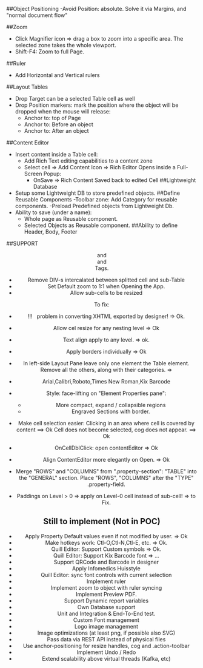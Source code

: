 ##Object Positioning
-Avoid Position: absolute. Solve it via Margins, and "normal document flow"

##Zoom
- Click Magnifier icon => drag a box to zoom into a specific area. The selected zone takes the whole viewport.
- Shift-F4: Zoom to full Page.

##Ruler
- Add Horizontal and Vertical rulers

##Layout Tables
- Drop Target can be a selected Table cell as well
- Drop Position markers: mark the position where the object will be dropped when the mouse will release:
  - Anchor to: top of Page
  - Anchor to: Before an object
  - Anchor to: After an object

##Content Editor
- Insert content inside a Table cell:
  - Add Rich Text editing capabilities to a content zone
  - Select cell => Add Content Icon => Rich Editor Opens inside a Full-Screen Popup:
    - OnSave => Rich Content Saved back to edited Cell
##Lightweight Database
- Setup some Lightweight DB to store predefined objects.
##Define Reusable Components
-Toolbar zone: Add Category for reusable components.
-Preload Predefined objects from Lightweight Db.
- Ability to save (under a name):
  - Whole page as Reusable component.
  - Selected Objects as Reusable component.
##Ability to define Header, Body, Footer

##SUPPORT <HEADER> and <FOOTER> and <DIV class="report-body"></DIV> Tags.


- Remove DIV-s intercalated between splitted cell and sub-Table
- Set Default zoom to 1:1 when Opening the App.
- Allow sub-cells to be resized

To fix:
- !!! &nbsp; problem in converting XHTML exported by designer! => Ok.
-  Allow cel resize for any nesting level => Ok
- Text align apply to any level. => ok.
- Apply borders individually => Ok
- In left-side Layout Pane leave only one element the Table element. 
  Remove all the others, along with their categories. =>
- Arial,Calibri,Roboto,Times New Roman,Kix Barcode
- Style: face-lifting on "Element Properties pane":
  - More compact, expand / collapsible regions
  - Engraved Sections with border.
  
- Make cell selection easier: Clicking in an area where cell is covered by content ==> Ok
  Cell does not become selected, cog does not appear. ==> Ok
- OnCellDblClick: open contentEditor => Ok
- Align ContentEditor more elegantly on Open. => Ok
- Merge "ROWS" and "COLUMNS" 	from ".property-section": "TABLE" into the "GENERAL" section.
  Place "ROWS", "COLUMNS" after the "TYPE" .property-field.
- Paddings on Level > 0 => apply on Level-0 cell instead of sub-cell! => to Fix.

## Still to implement (Not in POC)
- Apply Property Default values even if not modified by user. => Ok
- Make hotkeys work: Ctl-O,Ctl-N,Ctl-E, etc. => Ok.
- Quill Editor: Support Custom symbols => Ok.
- Quill Editor: Support Kix Barcode font => ...
- Support QRCode and Barcode in designer
- Apply Infomedics Huisstyle
- Quill Editor: sync font controls with current selection
- Implement ruler
- Implement zoom to object with ruler syncing
- Implement Preview PDF.
- Support Dynamic report variables
- Own Database support
- Unit and Integration & End-To-End test.
- Custom Font management
- Logo image management
- Image optimizations (at least png, if possible also SVG)
- Pass data via REST API instead of physical files
- Use anchor-positioning for resize handles, cog and .action-toolbar
- Implement Undo / Redo
- Extend scalability above virtual threads (Kafka, etc)
